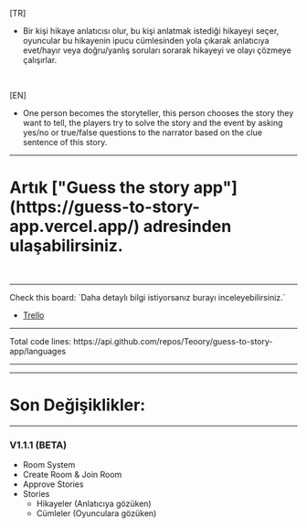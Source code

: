 [TR]
- Bir kişi hikaye anlatıcısı olur, bu kişi anlatmak istediği hikayeyi seçer, oyuncular bu hikayenin ipucu cümlesinden yola çıkarak anlatıcıya evet/hayır veya doğru/yanlış soruları sorarak hikayeyi ve olayı çözmeye çalışırlar.

<br/>

[EN]
- One person becomes the storyteller, this person chooses the story they want to tell, the players try to solve the story and the event by asking yes/no or true/false questions to the narrator based on the clue sentence of this story.

<hr/>
<h1>Artık ["Guess the story app"](https://guess-to-story-app.vercel.app/) adresinden ulaşabilirsiniz.</h1> 

<br/>
<hr/>
Check this board: `Daha detaylı bilgi istiyorsanız burayı inceleyebilirsiniz.`
  
- [Trello](...)
<hr>
Total code lines: https://api.github.com/repos/Teoory/guess-to-story-app/languages
<hr>

<hr>

# Son Değişiklikler:</br>

<hr>

### V1.1.1 (BETA)
- Room System
- Create Room & Join Room
- Approve Stories
- Stories
  - Hikayeler (Anlatıcıya gözüken)
  - Cümleler (Oyunculara gözüken)
